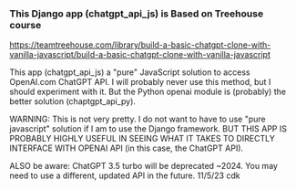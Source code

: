### This Django app (chatgpt_api_js) is Based on Treehouse course

https://teamtreehouse.com/library/build-a-basic-chatgpt-clone-with-vanilla-javascript/build-a-basic-chatgpt-clone-with-vanilla-javascript

This app (chatgpt_api_js) a "pure" JavaScript solution to access OpenAI.com ChatGPT API.
I will probably never use this method, but I should experiment with it.
But the Python openai module is (probably) the better solution (chaptgpt_api_py).

WARNING: This is not very pretty. I do not want to have to use "pure javascript" solution
if I am to use the Django framework. BUT THIS APP IS PROBABLY HIGHLY USEFUL IN SEEING WHAT
IT TAKES TO DIRECTLY INTERFACE WITH OPENAI API (in this case, the ChatGPT API).

ALSO be aware: ChatGPT 3.5 turbo will be deprecated ~2024. You may need to use a different,
updated API in the future. 11/5/23 cdk
